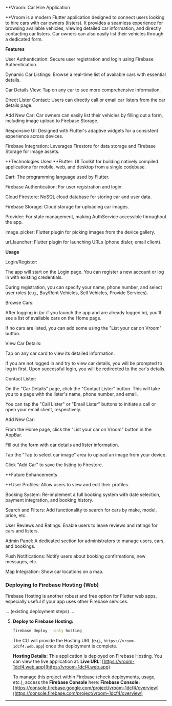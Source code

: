 **Vroom: Car Hire Application

**Vroom is a modern Flutter application designed to connect users looking to hire cars with car owners (listers). It provides a seamless experience for browsing available vehicles, viewing detailed car information, and directly contacting car listers. Car owners can also easily list their vehicles through a dedicated form.

**Features**

User Authentication: Secure user registration and login using Firebase Authentication.

Dynamic Car Listings: Browse a real-time list of available cars with essential details.

Car Details View: Tap on any car to see more comprehensive information.

Direct Lister Contact: Users can directly call or email car listers from the car details page.

Add New Car: Car owners can easily list their vehicles by filling out a form, including image upload to Firebase Storage.

Responsive UI: Designed with Flutter's adaptive widgets for a consistent experience across devices.

Firebase Integration: Leverages Firestore for data storage and Firebase Storage for image assets.

**Technologies Used
**Flutter: UI Toolkit for building natively compiled applications for mobile, web, and desktop from a single codebase.

Dart: The programming language used by Flutter.

Firebase Authentication: For user registration and login.

Cloud Firestore: NoSQL cloud database for storing car and user data.

Firebase Storage: Cloud storage for uploading car images.

Provider: For state management, making AuthService accessible throughout the app.

image_picker: Flutter plugin for picking images from the device gallery.

url_launcher: Flutter plugin for launching URLs (phone dialer, email client).

**Usage**

Login/Register:

The app will start on the Login page. You can register a new account or log in with existing credentials.

During registration, you can specify your name, phone number, and select user roles (e.g., Buy/Rent Vehicles, Sell Vehicles, Provide Services).

Browse Cars:

After logging in (or if you launch the app and are already logged in), you'll see a list of available cars on the Home page.

If no cars are listed, you can add some using the "List your car on Vroom" button.

View Car Details:

Tap on any car card to view its detailed information.

If you are not logged in and try to view car details, you will be prompted to log in first. Upon successful login, you will be redirected to the car's details.

Contact Lister:

On the "Car Details" page, click the "Contact Lister" button. This will take you to a page with the lister's name, phone number, and email.

You can tap the "Call Lister" or "Email Lister" buttons to initiate a call or open your email client, respectively.

Add New Car:

From the Home page, click the "List your car on Vroom" button in the AppBar.

Fill out the form with car details and lister information.

Tap the "Tap to select car image" area to upload an image from your device.

Click "Add Car" to save the listing to Firestore.

**Future Enhancements

**User Profiles: Allow users to view and edit their profiles.

Booking System: Re-implement a full booking system with date selection, payment integration, and booking history.

Search and Filters: Add functionality to search for cars by make, model, price, etc.

User Reviews and Ratings: Enable users to leave reviews and ratings for cars and listers.

Admin Panel: A dedicated section for administrators to manage users, cars, and bookings.

Push Notifications: Notify users about booking confirmations, new messages, etc.

Map Integration: Show car locations on a map.

### Deploying to Firebase Hosting (Web)

Firebase Hosting is another robust and free option for Flutter web apps, especially useful if your app uses other Firebase services.

... (existing deployment steps) ...

5.  **Deploy to Firebase Hosting:**
    ```bash
    firebase deploy --only hosting
    ```
    The CLI will provide the Hosting URL (e.g., `https://vroom-1dcf4.web.app`) once the deployment is complete.

    **Hosting Details:**
    This application is deployed on Firebase Hosting. You can view the live application at:
    **Live URL:** [https://vroom-1dcf4.web.app](https://vroom-1dcf4.web.app)

    To manage this project within Firebase (check deployments, usage, etc.), access the **Firebase Console** here:
    **Firebase Console:** [https://console.firebase.google.com/project/vroom-1dcf4/overview](https://console.firebase.com/project/vroom-1dcf4/overview)

---
